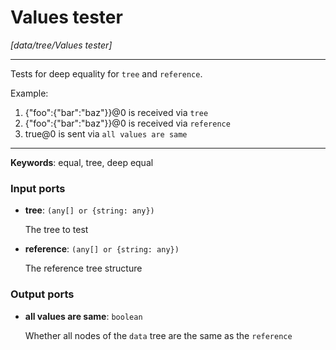 # Values tester

_[data/tree/Values tester]_

---

Tests for deep equality for `tree` and `reference`.  
  
Example:  
1. {"foo":{"bar":"baz"}}@0 is received via `tree`  
2. {"foo":{"bar":"baz"}}@0 is received via `reference`  
3. true@0 is sent via `all values are same`  

---

__Keywords__: equal, tree, deep equal

### Input ports

* __tree__: ` (any[] or {string: any}) `

    The tree to test  


* __reference__: ` (any[] or {string: any}) `

    The reference tree structure  

### Output ports

* __all values are same__: ` boolean `

    Whether all nodes of the `data` tree are the same as the `reference`  

